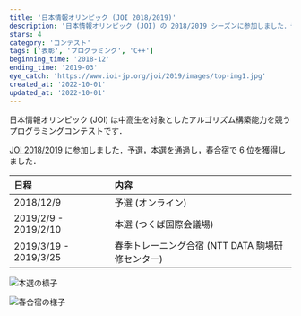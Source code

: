 ```yaml
---
title: '日本情報オリンピック (JOI 2018/2019)'
description: '日本情報オリンピック (JOI) の 2018/2019 シーズンに参加しました．予選，本選を通過し，春合宿で 6 位を獲得しました．'
stars: 4
category: 'コンテスト'
tags: ['表彰', 'プログラミング', 'C++']
beginning_time: '2018-12'
ending_time: '2019-03'
eye_catch: 'https://www.ioi-jp.org/joi/2019/images/top-img1.jpg'
created_at: '2022-10-01'
updated_at: '2022-10-01'
---
```


日本情報オリンピック (JOI) は中高生を対象としたアルゴリズム構築能力を競うプログラミングコンテストです．

[JOI 2018/2019](https://www.ioi-jp.org/joi/2018/index.html) に参加しました．予選，本選を通過し，春合宿で 6 位を獲得しました．

| 日程                  | 内容                                             |
| :-------------------- | :----------------------------------------------- |
| 2018/12/9             | 予選 (オンライン)                                |
| 2019/2/9 - 2019/2/10  | 本選 (つくば国際会議場)                          |
| 2019/3/19 - 2019/3/25 | 春季トレーニング合宿 (NTT DATA 駒場研修センター) |

![本選の様子](https://www.ioi-jp.org/joi/2019/images/top-img1.jpg)

![春合宿の様子](https://www.ioi-jp.org/joi/2019/images/top-img2.jpg)
